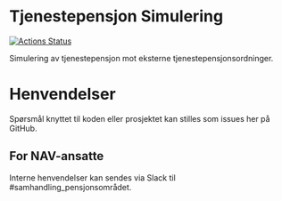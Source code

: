 Tjenestepensjon Simulering
==========================

[![Actions Status](https://github.com/navikt/tjenestepensjon-simulering/workflows/master/badge.svg)](https://github.com/navikt/tjenestepensjon-simulering/actions)

Simulering av tjenestepensjon mot eksterne tjenestepensjonsordninger.

# Henvendelser

Spørsmål knyttet til koden eller prosjektet kan stilles som issues her på GitHub.

## For NAV-ansatte

Interne henvendelser kan sendes via Slack til #samhandling_pensjonsområdet.